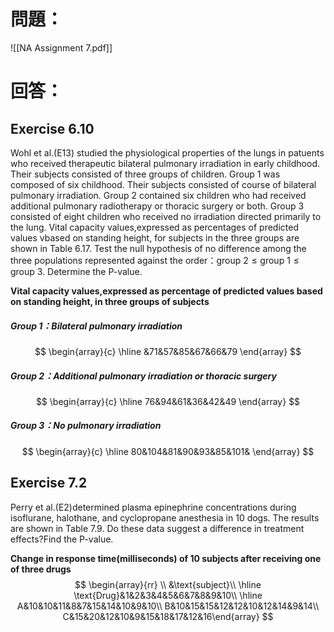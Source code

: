 # 問題：
![[NA Assignment 7.pdf]]

# 回答：
## Exercise 6.10
Wohl et al.(E13) studied the physiological properties of the lungs in patuents who received therapeutic bilateral pulmonary irradiation in early childhood. Their subjects consisted of three groups of children. Group 1 was composed of six childhood. Their subjects consisted of course of bilateral pulmonary irradiation. Group 2 contained six children who had received additional pulmonary radiotherapy or thoracic surgery or both. Group 3 consisted of eight children who received no irradiation directed primarily to the lung. Vital capacity values,expressed as percentages of predicted values vbased on standing height, for subjects in the three groups are shown in Table 6.17. Test the null hypothesis of no difference among the three populations represented against the order：$\text{group 2}\leq\text{group 1}\leq\text{group 3}$. Determine the P-value.


**Vital capacity values,expressed as percentage of predicted values based on standing height, in three groups of subjects**

##### Group 1：Bilateral pulmonary irradiation
$$
\begin{array}{c}
\hline
&71&57&85&67&66&79
\end{array}
$$
##### Group 2：Additional pulmonary irradiation or thoracic surgery
$$
\begin{array}{c}
\hline
76&94&61&36&42&49
\end{array}
$$
##### Group 3：No pulmonary irradiation
$$
\begin{array}{c}
\hline
80&104&81&90&93&85&101&
\end{array}
$$

## Exercise 7.2
Perry et al.(E2)determined plasma epinephrine concentrations during isoflurane, halothane, and cyclopropane anesthesia in 10 dogs. The results are shown in Table 7.9. Do these data suggest a difference in treatment effects?Find the P-value.

**Change in response time(milliseconds) of 10 subjects after receiving one of three drugs**
$$
\begin{array}{rr}
\\
&\text{subject}\\
\hline
\text{Drug}&1&2&3&4&5&6&7&8&9&10\\
\hline
A&10&10&11&8&7&15&14&10&9&10\\
B&10&15&15&12&12&10&12&14&9&14\\
C&15&20&12&10&9&15&18&17&12&16\end{array}
$$
